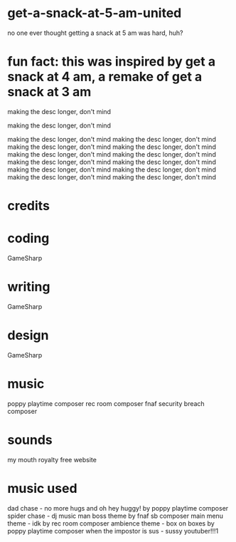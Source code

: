 # get-a-snack-at-5-am-united
no one ever thought getting a snack at 5 am was hard, huh?
# fun fact: this was inspired by get a snack at 4 am, a remake of get a snack at 3 am
making the desc longer, don't mind

making the desc longer, don't mind

making the desc longer, don't mind
making the desc longer, don't mind
making the desc longer, don't mind
making the desc longer, don't mind
making the desc longer, don't mind
making the desc longer, don't mind
making the desc longer, don't mind
making the desc longer, don't mind
making the desc longer, don't mind
making the desc longer, don't mind
making the desc longer, don't mind
making the desc longer, don't mind

# credits
# coding
GameSharp

# writing
GameSharp

# design
GameSharp

# music
poppy playtime composer
rec room composer
fnaf security breach composer

# sounds
my mouth
royalty free website

# music used
dad chase - no more hugs and oh hey huggy! by poppy playtime composer
spider chase - dj music man boss theme by fnaf sb composer
main menu theme - idk by rec room composer
ambience theme - box on boxes by poppy playtime composer
when the impostor is sus - sussy youtuber!!!1
